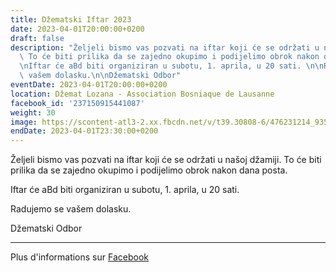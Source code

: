 ```yaml
---
title: Džematski Iftar 2023
date: 2023-04-01T20:00:00+0200
draft: false
description: "Željeli bismo vas pozvati na iftar koji će se održati u našoj džamiji.\
  \ To će biti prilika da se zajedno okupimo i podijelimo obrok nakon dana posta.\n\
  \nIftar će aBd biti organiziran u subotu, 1. aprila, u 20 sati. \n\nRadujemo se\
  \ vašem dolasku.\n\nDžematski Odbor"
eventDate: 2023-04-01T20:00:00+0200
location: Džemat Lozana - Association Bosniaque de Lausanne
facebook_id: '237150915441087'
weight: 30
image: https://scontent-atl3-2.xx.fbcdn.net/v/t39.30808-6/476231214_935500385377228_3500090740640109385_n.jpg?_nc_cat=101&ccb=1-7&_nc_sid=9e60e4&_nc_ohc=fV5YXm11VMQQ7kNvwGJH5Nz&_nc_oc=AdnLItQmCgSY8FqX3jy0sFB0TqZ-hv0VuOTB7gRDBtFnMJBDkkv5YAeEDjcECYX5FhU&_nc_zt=23&_nc_ht=scontent-atl3-2.xx&edm=ABTKTjYEAAAA&_nc_gid=vHNX6o46-7gp6JegLBYQPQ&oh=00_AfWUrRqbtrVnAVXV4n_DSEATQnXz9GPDLNEpibJnSZavJg&oe=68A47FDA
endDate: 2023-04-01T23:30:00+0200
---
```


Željeli bismo vas pozvati na iftar koji će se održati u našoj džamiji. To će biti prilika da se zajedno okupimo i podijelimo obrok nakon dana posta.

Iftar će aBd biti organiziran u subotu, 1. aprila, u 20 sati. 

Radujemo se vašem dolasku.

Džematski Odbor

---

Plus d'informations sur [Facebook](https://facebook.com/events/237150915441087)
